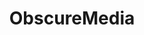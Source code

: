 ---
title: ObscureMedia
crosslinks:
- youtubefactsbot
- youtubot
- Westerns
- todayilearned
- nfl
- postpunk
- beetlejuicing
- bestof
- kungfucinema
- horror
- sladetheband
- preformances
- Albany
- pics
- GuessTheMovie
- '2003'
- otr
- Music
- Pixar
- ween
---